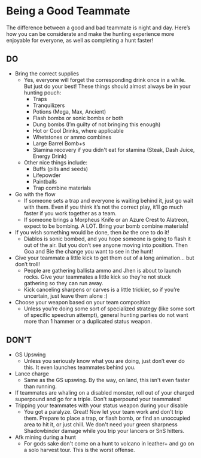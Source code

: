 # Being a Good Teammate

The difference between a good and bad teammate is night and day. Here’s how you can be considerate and make the hunting experience more enjoyable for everyone, as well as completing a hunt faster!


## DO


* Bring the correct supplies
    * Yes, everyone will forget the corresponding drink once in a while. But just do your best! These things should almost always be in your hunting pouch:
        * Traps
        * Tranquilizers
        * Potions (Mega, Max, Ancient)
        * Flash bombs or sonic bombs or both
        * Dung bombs (I’m guilty of not bringing this enough)
        * Hot or Cool Drinks, where applicable
        * Whetstones or ammo combines
        * Large Barrel Bomb+s
        * Stamina recovery if you didn't eat for stamina (Steak, Dash Juice, Energy Drink)
    * Other nice things include:
        * Buffs (pills and seeds)
        * Lifepowder
        * Paintballs
        * Trap combine materials
* Go with the flow
    * If someone sets a trap and everyone is waiting behind it, just go wait with them. Even if you think it’s not the correct play, it’ll go much faster if you work together as a team.
    * If someone brings a Morpheus Knife or an Azure Crest to Alatreon, expect to be bombing. A LOT. Bring your bomb combine materials!
* If you wish something would be done, then _be_ the one to do it!
    * Diablos is sonic bombed, and you hope someone is going to flash it out of the air. But you don’t see anyone moving into position. Then Goa and Bie the change you want to see in the hunt!
* Give your teammate a little kick to get them out of a long animation… but don’t troll!
    * People are gathering ballista ammo and Jhen is about to launch rocks. Give your teammates a little kick so they’re not stuck gathering so they can run away.
    * Kick canceling sharpens or carves is a little trickier, so if you’re uncertain, just leave them alone :)
* Choose your weapon based on your team composition
    * Unless you’re doing some sort of specialized strategy (like some sort of specific speedrun attempt), general hunting parties do not want more than 1 hammer or a duplicated status weapon.


## DON’T



* GS Upswing
    * Unless you seriously know what you are doing, just don’t ever do this. It even launches teammates behind you.
* Lance charge
    * Same as the GS upswing. By the way, on land, this isn't even faster than running.
* If teammates are whaling on a disabled monster, roll out of your charged superpound and go for a triple. Don't superpound your teammates! 
* Tripping your teammates with your status weapon during your disable
    * You got a paralyze. Great! Now let your team work and don't trip them. Prepare to place a trap, or flash bomb, or find an unoccupied area to hit it, or just chill. We don't need your green sharpness Shadowbinder damage while you trip your lancers or SnS hitters.
* Afk mining during a hunt
    * For gods sake don't come on a hunt to volcano in leather+ and go on a solo harvest tour. This is the worst offense.
